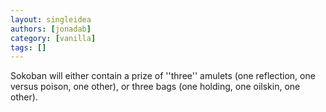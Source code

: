 ```yaml
---
layout: singleidea
authors: [jonadab]
category: [vanilla]
tags: []
---
```

Sokoban will either contain a prize of ''three'' amulets (one reflection, one versus poison, one other), or three bags (one holding, one oilskin, one other).
